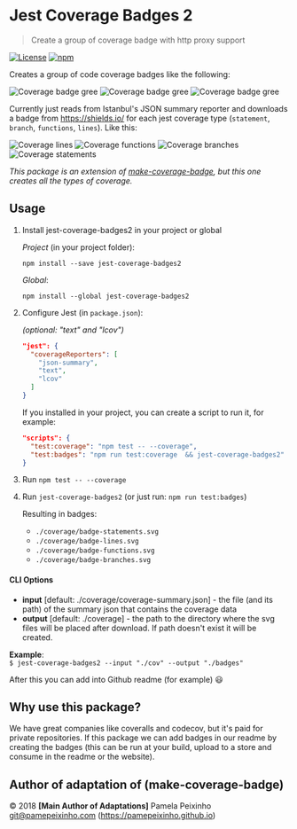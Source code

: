 # Jest Coverage Badges 2

> Create a group of coverage badge with http proxy support

[![License][license-image]][license-url]
[![npm](https://img.shields.io/npm/dw/jest-coverage-badges2.svg)](https://www.npmjs.com/package/jest-coverage-badges2)

[license-url]: https://opensource.org/licenses/MIT
[license-image]: https://img.shields.io/npm/l/make-coverage-badge.svg

Creates a group of code coverage badges like the following:

![Coverage badge gree][coverage-badge-green] ![Coverage badge gree][coverage-badge-yellow] ![Coverage badge gree][coverage-badge-red]

[coverage-badge-green]: https://img.shields.io/badge/Coverage-100%25-brightgreen.svg
[coverage-badge-yellow]: https://img.shields.io/badge/Coverage-100%25-yellow.svg
[coverage-badge-red]: https://img.shields.io/badge/Coverage-100%25-red.svg

Currently just reads from Istanbul's JSON summary reporter and downloads a badge from https://shields.io/ for each jest coverage type (`statement`, `branch`, `functions`, `lines`). Like this:

![Coverage lines](https://img.shields.io/badge/Coverage:lines-100-green.svg)
![Coverage functions](https://img.shields.io/badge/Coverage:functions-100-green.svg)
![Coverage branches](https://img.shields.io/badge/Coverage:branches-100-green.svg)
![Coverage statements](https://img.shields.io/badge/Coverage:statements-100-green.svg)

_This package is an extension of [make-coverage-badge], but this one creates all the types of coverage._

[make-coverage-badge]: https://www.npmjs.com/package/make-coverage-badge

## Usage

1. Install jest-coverage-badges2 in your project or global

   _Project_ (in your project folder):

   `npm install --save jest-coverage-badges2`

   _Global_:

   `npm install --global jest-coverage-badges2`

2. Configure Jest (in `package.json`):

   _(optional: "text" and "lcov")_

   ```json
   "jest": {
     "coverageReporters": [
       "json-summary",
       "text",
       "lcov"
     ]
   }
   ```

   If you installed in your project, you can create a script to run it, for example:

   ```json
   "scripts": {
     "test:coverage": "npm test -- --coverage",
     "test:badges": "npm run test:coverage  && jest-coverage-badges2"
   }
   ```

3. Run `npm test -- --coverage`

4. Run `jest-coverage-badges2` (or just run: `npm run test:badges`)

   Resulting in badges:

   - `./coverage/badge-statements.svg`
   - `./coverage/badge-lines.svg`
   - `./coverage/badge-functions.svg`
   - `./coverage/badge-branches.svg`

#### CLI Options

- **input** [default: ./coverage/coverage-summary.json] - the file (and its path) of the summary json that contains the coverage data
- **output** [default: ./coverage] - the path to the directory where the svg files will be placed after download. If path doesn't exist it will be created.

**Example**:  
 `$ jest-coverage-badges2 --input "./cov" --output "./badges"`

After this you can add into Github readme (for example) :smiley:

## Why use this package?

We have great companies like coveralls and codecov, but it's paid for private repositories. If this package we can add badges in our readme by creating the badges (this can be run at your build, upload to a store and consume in the readme or the website).

## Author of adaptation of (make-coverage-badge)

© 2018 **[Main Author of Adaptations]** Pamela Peixinho <git@pamepeixinho.com> (https://pamepeixinho.github.io)
